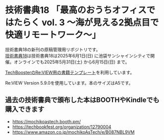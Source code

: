 # 技術書典18 「最高のおうちオフィスではたらく vol. 3 ～海が見える2拠点目で快適リモートワーク～」

技術書典18の新刊の原稿管理用リポジトリです。  
[技術書典18](https://techbookfest.org/event/tbf18)は技術書典18は2025年6月1日(日) に池袋サンシャインシティで開催。オンラインでも2025年5月31日(土) から6月15日(日) まで。

[TechBoosterのRe:VIEW用の書籍テンプレート](https://github.com/TechBooster/ReVIEW-Template)を利用しています。

Re:VIEW Version 5.9.0を使用しています。本のサイズはA5です。

## 過去の技術書典で頒布した本はBOOTHやKindleでも購入できます

* https://mochikoastech.booth.pm/
* https://techbookfest.org/organization/12790004
* https://www.amazon.co.jp/mochikoAsTech/e/B087NBL9VM
